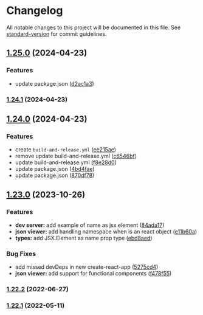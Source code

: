 # Changelog

All notable changes to this project will be documented in this file. See [standard-version](https://github.com/conventional-changelog/standard-version) for commit guidelines.

## [1.25.0](https://github.com/Yilun-Sun/react-json-view/compare/v1.24.1...v1.25.0) (2024-04-23)


### Features

* update package.json ([d2ac1a3](https://github.com/Yilun-Sun/react-json-view/commit/d2ac1a3d5b85e934fc94ceb051a9063294ea1fbd))

### [1.24.1](https://github.com/microlinkhq/react-json-view/compare/v1.24.0...v1.24.1) (2024-04-23)

## [1.24.0](https://github.com/microlinkhq/react-json-view/compare/v1.23.1...v1.24.0) (2024-04-23)


### Features

* create `build-and-release.yml` ([ee215ae](https://github.com/microlinkhq/react-json-view/commit/ee215aecdfd14ab1daad55a8f1fcf680c341b3c2))
* remove update build-and-release.yml ([c6546bf](https://github.com/microlinkhq/react-json-view/commit/c6546bfeb1c004bba748c9271fc4dc3f08eda8af))
* update build-and-release.yml ([f8e28d0](https://github.com/microlinkhq/react-json-view/commit/f8e28d049f6e1cd9baea5b78872127565f4c6324))
* update package.json ([4bd4fae](https://github.com/microlinkhq/react-json-view/commit/4bd4faec94faeb0c136bb45b13de40e51b67c051))
* update package.json ([870df78](https://github.com/microlinkhq/react-json-view/commit/870df78e3cc9f9365b4c829261007a1556443daf))

## [1.23.0](https://github.com/microlinkhq/react-json-view/compare/v1.22.2...v1.23.0) (2023-10-26)


### Features

* **dev server:** add example of name as jsx element ([84ada17](https://github.com/microlinkhq/react-json-view/commit/84ada17617ad1df0e748e5cf6383f9cdcefa6e02))
* **json viewer:** add handling namespace when is an react object ([e11b60a](https://github.com/microlinkhq/react-json-view/commit/e11b60af87fa1755554cb5c846d1d49ea12d131e))
* **types:** add JSX.Element as name prop type ([ebd8aed](https://github.com/microlinkhq/react-json-view/commit/ebd8aed8246742ebc41776a8a0bb489b8e711138))


### Bug Fixes

* add missed devDeps in new create-react-app ([5275cd4](https://github.com/microlinkhq/react-json-view/commit/5275cd446f7d4202b06f4a0d048092066a6b5f5b))
* **json viewer:** add support for functional components ([f478f55](https://github.com/microlinkhq/react-json-view/commit/f478f55aa2b9dbe730f9638485d9c584ccbbcc45))

### [1.22.2](https://github.com/microlinkhq/react-json-view/compare/v1.22.1...v1.22.2) (2022-06-27)

### [1.22.1](https://github.com/microlinkhq/react-json-view/compare/v1.22.0...v1.22.1) (2022-05-11)
